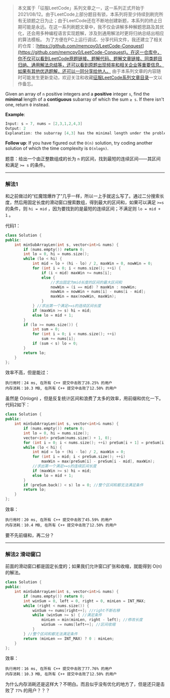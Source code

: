> 本文属于「征服LeetCode」系列文章之一，这一系列正式开始于2021/08/12。由于LeetCode上部分题目有锁，本系列将至少持续到刷完所有无锁题之日为止；由于LeetCode还在不断地创建新题，本系列的终止日期可能是永远。在这一系列刷题文章中，我不仅会讲解多种解题思路及其优化，还会用多种编程语言实现题解，涉及到通用解法时更将归纳总结出相应的算法模板。
> <b></b>
> 为了方便在PC上运行调试、分享代码文件，我还建立了相关的仓库：[https://github.com/memcpy0/LeetCode-Conquest](https://github.com/memcpy0/LeetCode-Conquest)。在这一仓库中，你不仅可以看到LeetCode原题链接、题解代码、题解文章链接、同类题目归纳、通用解法总结等，还可以看到原题出现频率和相关企业等重要信息。如果有其他优选题解，还可以一同分享给他人。
> <b></b>
> 由于本系列文章的内容随时可能发生更新变动，欢迎关注和收藏[征服LeetCode系列文章目录](https://memcpy0.blog.csdn.net/article/details/119656559)一文以作备忘。

Given an array of `n` positive integers and a **positive** integer `s`, find the **minimal** length of a **contiguous** subarray of which the sum `≥ s`. If there isn't one, return `0` instead.

**Example**: 
```cpp
Input: s = 7, nums = [2,3,1,2,4,3]
Output: 2
Explanation: the subarray [4,3] has the minimal length under the problem constraint.
```
**Follow up**: If you have figured out the `O(n)` solution, try coding another solution of which the time complexity is `O(nlogn)`. 

题意：给出一个由正整数组成的长为 `n` 的区间，找到最短的连续区间——其区间和满足 `>= s` 的条件。

---
### 解法1 
和之前做过的“红魔馆爆炸了”几乎一样，所以一上手就这么写了。通过二分搜索长度，然后用固定长度的滑动窗口搜索数组，得到最大的区间和，如果可以满足 `>=s` 的条件，则 `hi = mid` ，因为要找到的是最短的连续区间；不满足则 `lo = mid + 1` 。

代码1：
```cpp
class Solution {
public:
    int minSubArrayLen(int s, vector<int>& nums) {
        if (nums.empty()) return 0; 
        int lo = 0, hi = nums.size(); 
        while (lo < hi) { 
            int mid = lo + (hi - lo) / 2, maxWin = 0, nowWin = 0;
            for (int i = 0; i < nums.size(); ++i) {
                if (i < mid) maxWin += nums[i];
                else {
                    //求出固定为mid长度的区间的最大区间和
                    nowWin = (i == mid) ? maxWin : nowWin;
                    nowWin = nowWin + nums[i] - nums[i - mid];
                    maxWin = max(nowWin, maxWin);
                }
            } //求出第一个满足>=s的连续区间长度
            if (maxWin >= s) hi = mid;
            else lo = mid + 1;
        }
        if (lo >= nums.size()) {
            int sum = 0;
            for (int i = 0; i < nums.size(); ++i) 
                sum += nums[i];
            if (sum < s) lo = 0;
        }
        return lo;
    }
};
```
效率不高，但是能过：
```
执行用时：24 ms, 在所有 C++ 提交中击败了28.25% 的用户
内存消耗：10.3 MB, 在所有 C++ 提交中击败了12.50% 的用户
```
 虽然是 $\text{O(nlogn)}$ ，但是反复统计区间和浪费了太多的效率，用前缀和优化一下。代码2如下：
```cpp
class Solution {
public:
    int minSubArrayLen(int s, vector<int>& nums) {
        if (nums.empty()) return 0; 
        int lo = 0, hi = nums.size(); 
        vector<int> preSum(nums.size() + 1, 0);
        for (int i = 0; i < nums.size(); ++i) preSum[i + 1] = preSum[i] + nums[i];
        while (lo < hi) { 
            int mid = lo + (hi - lo) / 2, maxWin = 0;
            for (int i = mid; i < preSum.size(); ++i) 
                maxWin = max(preSum[i] - preSum[i - mid], maxWin);
            //求出第一个满足>=s的连续区间长度
            if (maxWin >= s) hi = mid;
            else lo = mid + 1;
        } 
        if (preSum.back() < s) lo = 0; //整个区间和都无法满足条件
        return lo;
    }
};
```
效率：
```
执行用时：20 ms, 在所有 C++ 提交中击败了45.59% 的用户
内存消耗：10.4 MB, 在所有 C++ 提交中击败了12.50% 的用户
```
要不先前缀和，再二分？

---
### 解法2 滑动窗口
前面的滑动窗口都是固定长度的；如果我们允许窗口扩张和收缩，就能得到 $\text{O(n)}$ 的解法。
```cpp
class Solution {
public:
    int minSubArrayLen(int s, vector<int>& nums) {
        if (nums.empty()) return 0; 
        int winSum = 0, left = 0, right = 0, minLen = INT_MAX;
        while (right < nums.size()) {
            winSum += nums[right++]; //right不断右移
            while (winSum >= s) { //满足条件
                minLen = min(minLen, right - left); //修改长度
                winSum -= nums[left++]; //区间收缩
            }
        } //整个区间和都无法满足条件
        return (minLen == INT_MAX) ? 0 : minLen;
    }
};
```
效率：
```
执行用时：16 ms, 在所有 C++ 提交中击败了77.76% 的用户
内存消耗：10.3 MB, 在所有 C++ 提交中击败了12.50% 的用户
```
为什么内存消耗还是这样大？不明白。而且似乎没有优化的地方了，但是还只是击败了 `77%` 的用户？？？